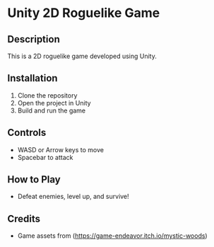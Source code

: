 # Unity 2D Roguelike Game

## Description
This is a 2D roguelike game developed using Unity. 

## Installation
1. Clone the repository
2. Open the project in Unity
3. Build and run the game

## Controls
- WASD or Arrow keys to move
- Spacebar to attack

## How to Play
- Defeat enemies, level up, and survive!

## Credits
- Game assets from (https://game-endeavor.itch.io/mystic-woods)
